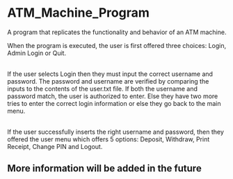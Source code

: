 # ATM_Machine_Program
A program that replicates the functionality and behavior of an ATM machine.

When the program is executed, the user is first offered three choices: Login, Admin Login or Quit. <br><br>

If the user selects Login then they must input the correct username and password. The password and username are verified by comparing the inputs to the contents of the user.txt file. If both the username and password match, the user is authorized to enter. Else they have two more tries to enter the correct login information or else they go back to the main menu. <br><br> 

If the user successfully inserts the right username and password, then they offered the user menu which offers 5 options: Deposit, Withdraw, Print Receipt, Change PIN and Logout.

## More information will be added in the future

